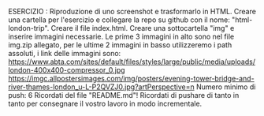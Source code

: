 ESERCIZIO :
Riproduzione di uno screenshot e trasformarlo in HTML.
Creare una cartella per l'esercizio e collegare la repo su github con il nome: "html-london-trip".
Creare il file index.html.
Creare una sottocartella "img" e inserire immagini necessarie.
Le prime 3 immagini in alto sono nel file img.zip allegato, per le ultime 2 immagini in basso utilizzeremo i path assoluti, i link delle immagini sono: https://www.abta.com/sites/default/files/styles/large/public/media/uploads/london-400x400-compressor_0.jpg https://imgc.allpostersimages.com/img/posters/evening-tower-bridge-and-river-thames-london_u-L-P2QVZJ0.jpg?artPerspective=n
Numero minimo di push: 6
Ricordati del file "README.md"!
Ricordati di pushare di tanto in tanto per consegnare il vostro lavoro in modo incrementale.